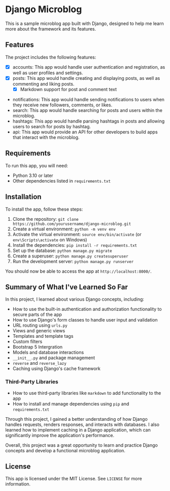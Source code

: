 # Django Microblog

This is a sample microblog app built with Django, designed to help me learn more about the framework and its features.

## Features

The project includes the following features:

- [x] accounts: This app would handle user authentication and registration, as well as user profiles and settings.
- [x] posts: This app would handle creating and displaying posts, as well as commenting and liking posts.
    - [x] Markdown support for post and comment text
- notifications: This app would handle sending notifications to users when they receive new followers, comments, or likes.
- search: This app would handle searching for posts and users within the microblog.
- hashtags: This app would handle parsing hashtags in posts and allowing users to search for posts by hashtag.
- api: This app would provide an API for other developers to build apps that interact with the microblog.

## Requirements

To run this app, you will need:

- Python 3.10 or later
- Other dependencies listed in `requirements.txt`

## Installation

To install the app, follow these steps:

1. Clone the repository: `git clone https://github.com/yourusername/django-microblog.git`
2. Create a virtual environment: `python -m venv env`
3. Activate the virtual environment: `source env/bin/activate` (or `env\Scripts\activate` on Windows)
4. Install the dependencies: `pip install -r requirements.txt`
5. Set up the database: `python manage.py migrate`
6. Create a superuser: `python manage.py createsuperuser`
7. Run the development server: `python manage.py runserver`

You should now be able to access the app at `http://localhost:8000/`.

## Summary of What I've Learned So Far

In this project, I learned about various Django concepts, including:

- How to use the built-in authentication and authorization functionality to secure parts of the app
- How to use Django's form classes to handle user input and validation
- URL routing using `urls.py`
- Views and generic views
- Templates and template tags
- Custom filters
- Bootstrap 5 Intergration
- Models and database interactions
- `__init__.py` and package management
- `reverse` and `reverse_lazy`
- Caching using Django's cache framework

### Third-Party Libraries

- How to use third-party libraries like `markdown` to add functionality to the app
- How to install and manage dependencies using `pip` and `requirements.txt`

Through this project, I gained a better understanding of how Django handles requests, renders responses, and interacts with databases. I also learned how to implement caching in a Django application, which can significantly improve the application's performance.

Overall, this project was a great opportunity to learn and practice Django concepts and develop a functional microblog application.

## License

This app is licensed under the MIT License. See `LICENSE` for more information.

